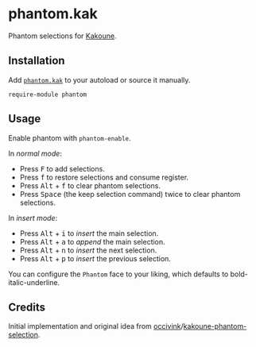 # phantom.kak

Phantom selections for [Kakoune].

## Installation

Add [`phantom.kak`](rc/phantom.kak) to your autoload or source it manually.

``` kak
require-module phantom
```

## Usage

Enable phantom with `phantom-enable`.

In _normal mode_:

- Press <kbd>F</kbd> to add selections.
- Press <kbd>f</kbd> to restore selections and consume register.
- Press <kbd>Alt</kbd> + <kbd>f</kbd> to clear phantom selections.
- Press <kbd>Space</kbd> (the keep selection command) twice to clear phantom selections.

In _insert mode_:

- Press <kbd>Alt</kbd> + <kbd>i</kbd> to _insert_ the main selection.
- Press <kbd>Alt</kbd> + <kbd>a</kbd> to _append_ the main selection.
- Press <kbd>Alt</kbd> + <kbd>n</kbd> to _insert_ the next selection.
- Press <kbd>Alt</kbd> + <kbd>p</kbd> to _insert_ the previous selection.

You can configure the `Phantom` face to your liking, which defaults to bold-italic-underline.

## Credits

Initial implementation and original idea from [occivink]/[kakoune-phantom-selection].

[occivink]: https://github.com/occivink
[kakoune-phantom-selection]: https://github.com/occivink/kakoune-phantom-selection

[Kakoune]: https://kakoune.org
